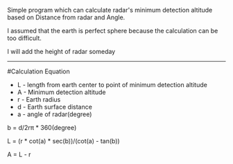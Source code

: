 Simple program which can calculate radar's minimum detection altitude based on Distance from radar and Angle.

I assumed that the earth is perfect sphere because the calculation can be too difficult.

I will add the height of radar someday

*********************************************************************************************************


#Calculation Equation

* L - length from earth center to point of minimum detection altitude
* A - Minimum detection altitude
* r - Earth radius
* d - Earth surface distance
* a - angle of radar(degree)

b = d/2rπ * 360(degree)

L =  (r * cot(a) * sec(b))/(cot(a) - tan(b))

A = L - r
